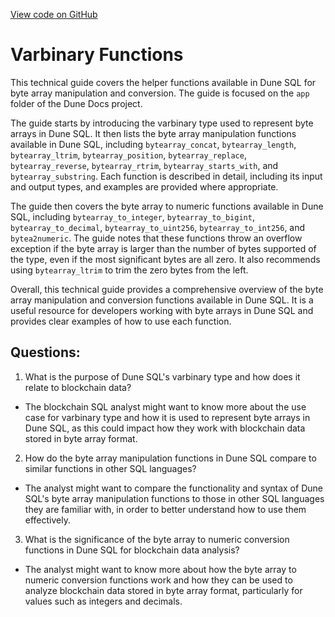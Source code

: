 [View code on GitHub](https://dune.com/docs/query/DuneSQL-reference/Functions-and-operators/varbinary.md)

# Varbinary Functions

This technical guide covers the helper functions available in Dune SQL for byte array manipulation and conversion. The guide is focused on the `app` folder of the Dune Docs project.

The guide starts by introducing the varbinary type used to represent byte arrays in Dune SQL. It then lists the byte array manipulation functions available in Dune SQL, including `bytearray_concat`, `bytearray_length`, `bytearray_ltrim`, `bytearray_position`, `bytearray_replace`, `bytearray_reverse`, `bytearray_rtrim`, `bytearray_starts_with`, and `bytearray_substring`. Each function is described in detail, including its input and output types, and examples are provided where appropriate.

The guide then covers the byte array to numeric functions available in Dune SQL, including `bytearray_to_integer`, `bytearray_to_bigint`, `bytearray_to_decimal`, `bytearray_to_uint256`, `bytearray_to_int256`, and `bytea2numeric`. The guide notes that these functions throw an overflow exception if the byte array is larger than the number of bytes supported of the type, even if the most significant bytes are all zero. It also recommends using `bytearray_ltrim` to trim the zero bytes from the left.

Overall, this technical guide provides a comprehensive overview of the byte array manipulation and conversion functions available in Dune SQL. It is a useful resource for developers working with byte arrays in Dune SQL and provides clear examples of how to use each function.
## Questions: 
 1. What is the purpose of Dune SQL's varbinary type and how does it relate to blockchain data? 
- The blockchain SQL analyst might want to know more about the use case for varbinary type and how it is used to represent byte arrays in Dune SQL, as this could impact how they work with blockchain data stored in byte array format.

2. How do the byte array manipulation functions in Dune SQL compare to similar functions in other SQL languages? 
- The analyst might want to compare the functionality and syntax of Dune SQL's byte array manipulation functions to those in other SQL languages they are familiar with, in order to better understand how to use them effectively.

3. What is the significance of the byte array to numeric conversion functions in Dune SQL for blockchain data analysis? 
- The analyst might want to know more about how the byte array to numeric conversion functions work and how they can be used to analyze blockchain data stored in byte array format, particularly for values such as integers and decimals.